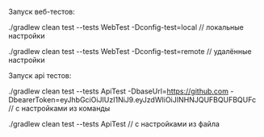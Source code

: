 Запуск веб-тестов:

./gradlew clean test --tests WebTest -Dconfig-test=local // локальные настройки

./gradlew clean test --tests WebTest -Dconfig-test=remote // удалённые настройки


Запуск api тестов:

./gradlew clean test --tests ApiTest -DbaseUrl=https://github.com -DbearerToken=eyJhbGciOiJIUzI1NiJ9.eyJzdWIiOiJINHNJQUFBQUFBQUFc // с настройками из команды

./gradlew clean test --tests ApiTest // с настройками из файла 
